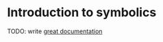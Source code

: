 # Introduction to symbolics

TODO: write [great documentation](http://jacobian.org/writing/what-to-write/)
